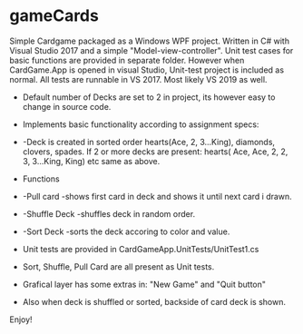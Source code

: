 # gameCards
Simple Cardgame packaged as a Windows WPF project.
Written in C# with Visual Studio 2017 and a simple "Model-view-controller".
Unit test cases for basic functions are provided in separate folder. However when CardGame.App is opened in visual Studio, Unit-test project is included as normal. All tests are runnable in VS 2017. Most likely VS 2019 as well.

* Default number of Decks are set to 2 in project, its however easy to change in source code.


* Implements basic functionality according to assignment specs:
* -Deck is created in sorted order hearts(Ace, 2, 3...King), diamonds, clovers, spades.
   If 2 or more decks are present: hearts( Ace, Ace, 2, 2, 3, 3...King, King) etc same as above.
* Functions
* -Pull card -shows first card in deck and shows it until next card i drawn.
* -Shuffle Deck -shuffles deck in random order.
* -Sort Deck -sorts the deck accoring to color and value.

* Unit tests are provided in CardGameApp.UnitTests/UnitTest1.cs
* Sort, Shuffle, Pull Card are all present as Unit tests.

* Grafical layer has some extras in: "New Game" and "Quit button"
* Also when deck is shuffled or sorted, backside of card deck is shown.

Enjoy!


